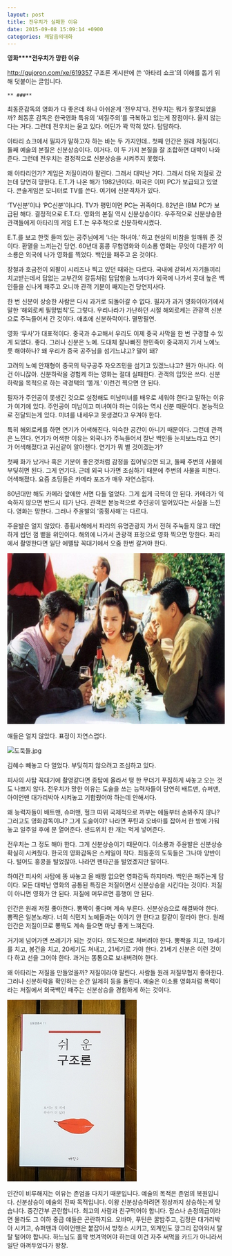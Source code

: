 ```yaml
---
layout: post
title: 전우치가 실패한 이유
date: 2015-09-08 15:09:14 +0900
categories: 깨달음의대화
---
```

**영화****전우치가 망한 이유** 

  


http://gujoron.com/xe/619357 구조론 게시판에 쓴 ‘아타리 쇼크’의 이해를 돕기 위해 덧붙이는 글입니다. 

  


 
    ** ###** 

  


최동훈감독의 영화가 다 좋은데 하나 아쉬운게 ‘전우치’다. 전우치는 뭐가 잘못되었을까? 최동훈 감독은 한국영화 특유의 ‘찌질주의’를 극복하고 있는게 장점이다. 울지 않는다는 거다. 그런데 전우치는 울고 있다. 어딘가 꽉 막혀 있다. 답답하다. 

  


아타리 쇼크에서 필자가 말하고자 하는 바는 두 가지인데.. 첫째 인간은 원래 저질이다. 둘째 예술의 본질은 신분상승이다. 이거다. 이 두 가지 본질을 잘 조합하면 대박이 나와준다. 그런데 전우치는 결정적으로 신분상승을 시켜주지 못했다. 

  


왜 아타리인가? 게임은 저질이라야 팔린다. 그래서 대박난 거다. 그래서 더욱 저질로 갔는데 당연히 망한다. E.T.가 나온 해가 1982년이다. 미국은 이미 PC가 보급되고 있었다. 콘솔게임은 모니터로 TV를 쓴다. 여기에 신분격차가 있다. 

  


‘TV신분’이냐 ‘PC신분’이냐다. TV가 평민이면 PC는 귀족이다. 82년은 IBM PC가 보급된 해다. 결정적으로 E.T.다. 영화의 본질 역시 신분상승이다. 우주적으로 신분상승한 관객들에게 아타리의 게임 E.T.는 우주적으로 신분하락시켰다. 

  


E.T.를 보고 한껏 들떠 있는 공주님에게 ‘너는 하녀야.’ 하고 현실의 비참을 일깨워 준 것이다. 환멸을 느끼는건 당연. 60년대 홍콩 무협영화와 이소룡 영화는 무엇이 다른가? 이소룡은 외국에 나가 영화를 찍었다. 백인을 패주고 온 것이다. 

  


장철과 호금전이 외팔이 시리즈나 찍고 있던 때와는 다르다. 국내에 갇혀서 자기들끼리 치고받는데서 답없는 고부간의 갈등처럼 답답함을 느끼다가 외국에 나가서 콧대 높은 백인들을 신나게 패주고 오니까 관객 기분이 째지는건 당연지사다. 

  


한 번 신분이 상승한 사람은 다시 과거로 되돌아갈 수 없다. 필자가 과거 영화이야기에서 말한 ‘해외로케 필망법칙’도 그렇다. 우리나라가 가난하던 시절 해외로케는 관광객 신분으로 주눅들어서 간 것이다. 애초에 신분하락이다. 멸망필연. 

  


영화 ‘무사’가 대표적이다. 중국과 수교해서 우리도 이제 중국 사막을 한 번 구경할 수 있게 되었다. 좋다. 그러나 신분은 노예. 도대체 잘나빠진 한민족이 중국까지 가서 노예노릇 해야하나? 왜 우리가 중국 공주님을 섬기느냐고? 말이 돼? 

  


고려의 노예 안재형이 중국의 탁구공주 자오즈민을 섬기고 있겠느냐고? 뭔가 아니다. 이건 아니잖아. 신분하락을 경험케 하는 영화는 절대 실패한다. 관객의 입맛은 쓰다. 신분하락을 목적으로 하는 곽경택의 ‘똥개.’ 이런건 찍으면 안 된다. 

  


필자가 주인공이 못생긴 것으로 설정해도 미남미녀를 배우로 세워야 한다고 말하는 이유가 여기에 있다. 주인공이 미남이고 미녀여야 하는 이유는 역시 신분 때문이다. 본능적으로 전달되는게 있다. 미녀를 내세우고 못생겼다고 우겨야 한다. 

  


특히 해외로케를 하면 연기가 어색해진다. 익숙한 공간이 아니기 때문이다. 그런데 관객은 느낀다. 연기가 어색한 이유는 외국나가 주눅들어서 잘난 백인들 눈치보느라고 연기가 어색해졌다고 귀신같이 알아챈다. 연기가 뭐 별 것이겠는가? 

  


첫째 화가 났거나 혹은 기분이 좋은것처럼 감정을 집어넣으면 되고, 둘째 주변의 사물에 부딪히면 된다. 그게 연기다. 근데 외국 나가면 조심하기 때문에 주변의 사물을 피한다. 어색해졌다. 요즘 초딩들은 카메라 포즈가 매우 자연스럽다. 

  


80년대만 해도 카메라 앞에만 서면 다들 얼었다. 그게 쉽게 극복이 안 된다. 카메라가 익숙하지 않으면 반드시 티가 난다. 관객은 본능적으로 주인공이 얼어있다는 사실을 느낀다. 영화는 망한다. 그러나 주윤발의 ‘종횡사해’는 다르다. 

  


주윤발은 얼지 않았다. 종횡사해에서 파리의 유명관광지 가서 전혀 주눅들지 않고 태연하게 씹던 껌 뱉을 위인이다. 해외에 나가서 관광객 표정으로 영화 찍으면 망한다. 파리에서 촬영한다면 일단 에펠탑 꼭대기에서 오줌 한번 갈겨야 한다. 

  



<img src="files/attach/images/198/561/619/daum_net_20141003_182345.jpg" alt="daum_net_20141003_182345.jpg" width="678" height="394" />   


  


얘들은 얼지 않았다. 표정이 자연스럽다.

  



<img src="files/attach/images/198/561/619/도둑들.jpg" alt="도둑들.jpg" width="630" height="441" />   


  


김혜수 빼놓고 다 얼었다. 부딪히지 않으려고 조심하고 있다.

  


  


피사의 사탑 꼭대기에 촬영같다면 종탑에 올라서 떵 한 무더기 푸짐하게 싸놓고 오는 것도 나쁘지 않다. 전우치가 망한 이유는 도술을 쓰는 능력자들이 당연히 배트맨, 슈퍼맨, 아이언맨 대가리박아 시켜놓고 기합줬어야 하는데 안해서다. 

  


왜 능력자들이 배트맨, 슈퍼맨, 헐크 따위 국제적으로 까부는 애들부터 손봐주지 않나? 그러고도 영화감독이냐? 그게 도술이야? 나라면 푸틴과 오바마를 잡아서 한 방에 가둬놓고 일주일 후에 문 열어준다. 샌드위치 한 개는 먹게 넣어준다. 

  


전우치는 그 정도 해야 한다. 그게 신분상승이기 때문이다. 이소룡과 주윤발은 신분상승 확실히 시켜줬다. 한국의 영화감독은 스케일이 작다. 최동훈의 도둑들은 그나마 양반이다. 털어도 홍콩을 털었잖아. 나라면 펜타곤을 털었겠지만 말이다. 

  


하여간 피사의 사탑에 똥 싸놓고 올 배짱 없으면 영화감독 하지마라. 백인은 패주는게 답이다. 모든 대박난 영화의 공통된 특징은 저질이면서 신분상승을 시킨다는 것이다. 저질이 아니면 영화가 안 된다. 저질에 머무르면 흥행이 안 된다. 

  


인간은 원래 저질 좋아한다. 뽕짝이 좋다며 계속 부른다. 신분상승으로 해결봐야 한다. 뽕짝은 일본노래다. 너희 식민지 노예들과는 이야기 안 한다고 칼같이 잘라야 한다. 원래 인간은 저질이므로 뽕짝도 계속 들으면 마냥 좋게 느껴진다. 

  


거기에 넘어가면 쓰레기가 되는 것이다. 의도적으로 쳐버려야 한다. 뽕짝을 치고, 19세기를 치고, 봉건을 치고, 20세기도 쳐내고, 21세기로 가야 한다. 21세기 신분은 이런 것이다 하고 선을 그어야 한다. 과거는 똥통으로 보내버려야 한다. 

  


왜 아타리는 저질을 만들었을까? 저질이라야 팔린다. 사람들 원래 저질무협지 좋아한다. 그러나 신분하락을 확인하는 순간 일제히 등을 돌린다. 예술은 이소룡 영화처럼 폭력이라는 저질에서 외국백인 패주는 신분상승을 경험하게 하는 것이다. 

  


  



<img src="files/attach/images/198/561/619/DSC01488.JPG" alt="DSC01488.JPG" width="300" height="419" />   


  


인간이 비루해지는 이유는 존엄을 다치기 때문입니다. 예술의 목적은 존엄의 복원입니다. 신분상승이 예술의 진짜 목적입니다. 이왕 신분상승하려면 정상까지 상승하는게 맞습니다. 중간간부 곤란합니다. 최고의 사람과 친구먹어야 합니다. 잡스나 손정의급이라면 몰라도 그 이하 중급 얘들은 곤란하지요. 오바마, 푸틴은 꿀밤주고, 김정은 대가리박아 시키고, 슈퍼맨과 아이언맨은 붙잡아서 방청소 시키고, 외계인도 깡그리 잡아와서 탈탈 털어야 합니다. 하느님도 홀딱 벗겨먹어야 하는데 이건 자주 써먹을 카드가 아니라서 일단 아껴두었다가 왕창.
